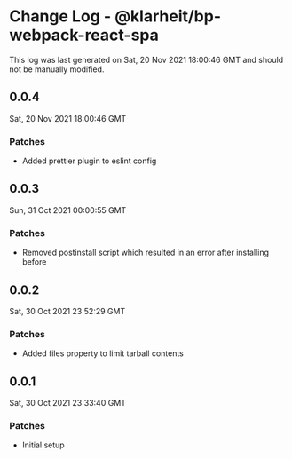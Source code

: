# Change Log - @klarheit/bp-webpack-react-spa

This log was last generated on Sat, 20 Nov 2021 18:00:46 GMT and should not be manually modified.

## 0.0.4
Sat, 20 Nov 2021 18:00:46 GMT

### Patches

- Added prettier plugin to eslint config

## 0.0.3
Sun, 31 Oct 2021 00:00:55 GMT

### Patches

- Removed postinstall script which resulted in an error after installing before

## 0.0.2
Sat, 30 Oct 2021 23:52:29 GMT

### Patches

- Added files property to limit tarball contents

## 0.0.1
Sat, 30 Oct 2021 23:33:40 GMT

### Patches

- Initial setup

